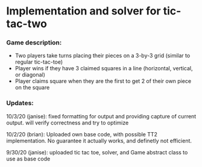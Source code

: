 # Implementation and solver for tic-tac-two

### Game description:
- Two players take turns placing their pieces on a 3-by-3 grid (similar to regular tic-tac-toe)
- Player wins if they have 3 claimed squares in a line (horizontal, vertical, or diagonal)
- Player claims square when they are the first to get 2 of their own piece on the square

### Updates:
10/3/20 (janise): fixed formatting for output and providing capture of current output. will verify correctness and try to optimize

10/2/20 (brian): Uploaded own base code, with possible TT2 implementation. No guarantee it actually works, and definetly not efficient.

9/30/20 (janise): uploaded tic tac toe, solver, and Game abstract class to use as base code
